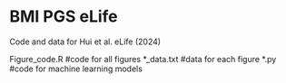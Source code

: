 # BMI PGS eLife
Code and data for Hui et al. eLife (2024)

Figure_code.R #code for all figures
*_data.txt #data for each figure
*.py #code for machine learning models
